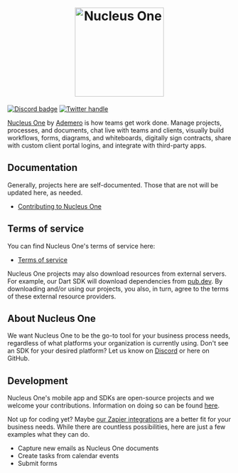 <a href="https://nucleus.one/">
  <h1 align="center">
    <picture>
      <source media="(prefers-color-scheme: dark)"  height="200" srcset="https://nucleus.one/wp-content/uploads/2022/02/NucleusOne-Logo_business-collaboration-software_618x409.jpg">
      <img alt="Nucleus One" src="https://nucleus.one/wp-content/uploads/2022/02/NucleusOne-Logo_business-collaboration-software_618x409.jpg"  height="200">
    </picture>
  </h1>
</a>

[![Discord badge][]][Discord instructions]
[![Twitter handle][]][Twitter badge]

[Nucleus One](https://nucleus.one) by [Ademero](https://ademero.com) is how teams get work done.
Manage projects, processes, and documents, chat live with teams and clients, visually build workflows,
forms, diagrams, and whiteboards, digitally sign contracts, share with custom client portal logins,
and integrate with third-party apps.


## Documentation

Generally, projects here are self-documented.  Those that are not will be updated here, as needed.

* [Contributing to Nucleus One](CONTRIBUTING.md)


## Terms of service

You can find Nucleus One's terms of service here:
- [Terms of service]

Nucleus One projects may also download resources from external servers.  For example, our Dart SDK
will download dependencies from [pub.dev](https://pub.dev/).  By downloading and/or using our projects,
you also, in turn, agree to the terms of these external resource providers.


## About Nucleus One

We want Nucleus One to be the go-to tool for your business process needs, regardless of what
platforms your organization is currently using.  Don't see an SDK for your desired platform?  Let us
know on [Discord] or here on GitHub.


## Development

Nucleus One's mobile app and SDKs are open-source projects and we welcome your contributions.
Information on doing so can be found [here](CONTRIBUTING.md).

Not up for coding yet?  Maybe [our Zapier integrations](https://zapier.com/apps/nucleus-one/integrations)
are a better fit for your business needs.  While there are countless possibilities, here are just a
few examples what they can do.
* Capture new emails as Nucleus One documents
* Create tasks from calendar events
* Submit forms

[Discord]: https://nucleus.one/#discord "Discord"
[Discord instructions]: CONTRIBUTING.md
[Discord badge]: https://img.shields.io/discord/933601553531695135
[Twitter handle]: https://img.shields.io/twitter/follow/ademero.svg?style=social&label=Follow
[Twitter badge]: https://twitter.com/intent/follow?screen_name=ademero
[Terms of service]: https://app.nucleus.one/terms
